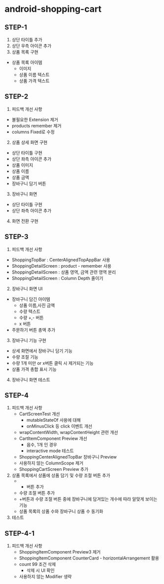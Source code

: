 # android-shopping-cart

## STEP-1
1. 상단 타이틀 추가
2. 상단 우측 아이콘 추가
3. 상품 목록 구현
- 상품 목록 아이템
    - 이미지
    - 상품 이름 텍스트
    - 상품 가격 텍스트

## STEP-2
1. 피드백 개선 사항
- 불필요한 Extension 제거
- products remember 제거
- columns Fixed로 수정
2. 상품 상세 화면 구현
- 상단 타이틀 구현
- 상단 좌측 아이콘 추가
- 상품 이미지
- 상품 이름
- 상품 금액
- 장바구니 담기 버튼
3. 장바구니 화면
- 상단 타이틀 구현
- 상단 좌측 아이콘 추가
4. 화면 전환 구현

## STEP-3
1. 피드백 개선 사항
- ShoppingTopBar : CenterAlignedTopAppBar 사용
- ShoppingDetailScreen : product - remember 사용
- ShoppingDetailScreen : 상품 영역, 금액 관련 영역 분리
- ShoppingDetailScreen : Column Depth 줄이기
2. 장바구니 화면 UI
- 장바구니 담긴 아이템
    - 상품 이름,사진 금액
    - 수량 텍스트
    - 수량 +,- 버튼
    - x 버튼
- 주문하기 버튼 총액 추가
3. 장바구니 기능 구현
- 상세 화면에서 장바구니 담기 기능
- 수량 조절 기능
- 수량 1개 미만 or x버튼 클릭 시 제거되는 기능
- 상품 가격 총합 표시 기능
4. 장바구니 화면 테스트

## STEP-4
1. 피드백 개선 사항
    - CartScreenTest 개선
        - mutableStateOf 사용에 대해
        - onMinusClick 등 click 이벤트 개선
    - wrapContentWidth, wrapContentHeight 관련 개선
    - CartItemComponent Preview 개선
        - 음수, 1개 인 경우
        - interactive mode 테스트
    - ShoppingCenterAlignedTopBar 장바구니 Preview
    - 사용하지 않는 ColumnScope 제거
    - ShoppingCartScreen Preview 추가
2. 상품 목록에서 상품에 상품 담기 및 수량 조절 버튼 추가
    - + 버튼 추가
    - 수량 조절 버튼 추가
    - +버튼과 수량 조절 버튼 중에 장바구니에 담겨있는 개수에 따라 알맞게 보이는 기능
    - 상품 목록의 상품 수와 장바구니 상품 수 동기화
3. 테스트

## STEP-4-1
1. 피드백 개선 사항
    - ShoppingItemComponent Preview3 제거
    - ShoppingItemComponent CounterCard - horizontalArrangement 활용
    - count 99 조건 삭제
      - 삭제 시 UI 확인
    - 사용하지 않는 Modifier 생략
